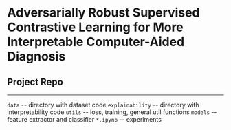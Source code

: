 # Adversarially Robust Supervised Contrastive Learning for More Interpretable Computer-Aided Diagnosis

## Project Repo
--- 
`data` -- directory with dataset code
`explainability` -- directory with interpretability code
`utils` -- loss, training, general util functions
`models` -- feature extractor and classifier
`*.ipynb` -- experiments
